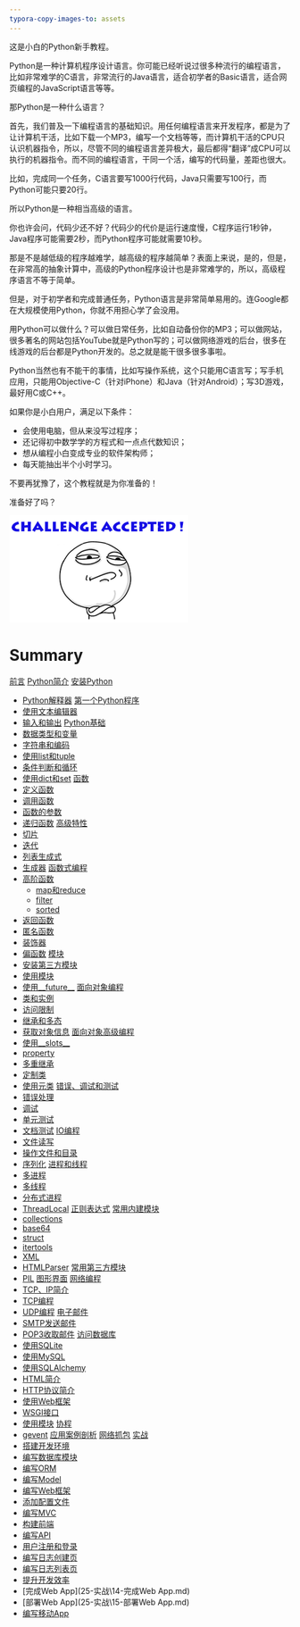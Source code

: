 ```yaml
---
typora-copy-images-to: assets
---
```


这是小白的Python新手教程。

Python是一种计算机程序设计语言。你可能已经听说过很多种流行的编程语言，比如非常难学的C语言，非常流行的Java语言，适合初学者的Basic语言，适合网页编程的JavaScript语言等等。

那Python是一种什么语言？

首先，我们普及一下编程语言的基础知识。用任何编程语言来开发程序，都是为了让计算机干活，比如下载一个MP3，编写一个文档等等，而计算机干活的CPU只认识机器指令，所以，尽管不同的编程语言差异极大，最后都得“翻译”成CPU可以执行的机器指令。而不同的编程语言，干同一个活，编写的代码量，差距也很大。

比如，完成同一个任务，C语言要写1000行代码，Java只需要写100行，而Python可能只要20行。

所以Python是一种相当高级的语言。

你也许会问，代码少还不好？代码少的代价是运行速度慢，C程序运行1秒钟，Java程序可能需要2秒，而Python程序可能就需要10秒。

那是不是越低级的程序越难学，越高级的程序越简单？表面上来说，是的，但是，在非常高的抽象计算中，高级的Python程序设计也是非常难学的，所以，高级程序语言不等于简单。

但是，对于初学者和完成普通任务，Python语言是非常简单易用的。连Google都在大规模使用Python，你就不用担心学了会没用。

用Python可以做什么？可以做日常任务，比如自动备份你的MP3；可以做网站，很多著名的网站包括YouTube就是Python写的；可以做网络游戏的后台，很多在线游戏的后台都是Python开发的。总之就是能干很多很多事啦。

Python当然也有不能干的事情，比如写操作系统，这个只能用C语言写；写手机应用，只能用Objective-C（针对iPhone）和Java（针对Android）；写3D游戏，最好用C或C++。

如果你是小白用户，满足以下条件：

- 会使用电脑，但从来没写过程序；
- 还记得初中数学学的方程式和一点点代数知识；
- 想从编程小白变成专业的软件架构师；
- 每天能抽出半个小时学习。

不要再犹豫了，这个教程就是为你准备的！

准备好了吗？

![challenge-accepted](assets/challenge-accepted.png)

# Summary

[前言](README.md)
[Python简介](1-Python简介\Python简介.md)
[安装Python](2-安装Python\安装Python.md)
  * [Python解释器](2-安装Python\Python解释器.md)
[第一个Python程序](3-第一个Python程序\第一个Python程序.md)
  * [使用文本编辑器](3-第一个Python程序\使用文本编辑器.md)
  * [输入和输出](3-第一个Python程序\输入和输出.md)
[Python基础](4-Python基础\Python基础.md)
  * [数据类型和变量](4-Python基础\数据类型和变量.md)
  * [字符串和编码](4-Python基础\字符串和编码.md)
  * [使用list和tuple](4-Python基础\使用list和tuple.md)
  * [条件判断和循环](4-Python基础\条件判断和循环.md)
  * [使用dict和set](4-Python基础\使用dict和set.md)
[函数](5-函数\函数.md)
  * [定义函数](5-函数\定义函数.md)
  * [调用函数](5-函数\调用函数.md)
  * [函数的参数](5-函数\函数的参数.md)
  * [递归函数](5-函数\递归函数.md)
[高级特性](6-高级特性\高级特性.md)
  * [切片](6-高级特性\切片.md)
  * [迭代](6-高级特性\迭代.md)
  * [列表生成式](6-高级特性\列表生成式.md)
  * [生成器](6-高级特性\生成器.md)
[函数式编程](7-函数式编程\函数式编程.md)
  * [高阶函数](7-函数式编程\高阶函数.md)
    * [map和reduce](7-函数式编程\map和reduce.md)
    * [filter](7-函数式编程\filter.md)
    * [sorted](7-函数式编程\sorted.md)
  * [返回函数](7-函数式编程\返回函数.md)
  * [匿名函数](7-函数式编程\匿名函数.md)
  * [装饰器](7-函数式编程\装饰器.md)
  * [偏函数](7-函数式编程\偏函数.md)
[模块](8-模块\模块.md)
  * [安装第三方模块](8-模块\安装第三方模块.md)
  * [使用模块](8-模块\使用模块.md)
  * [使用__future__](8-模块\使用__future__.md)
[面向对象编程](9-面向对象编程\面向对象编程.md)
  * [类和实例](9-面向对象编程\类和实例.md)
  * [访问限制](9-面向对象编程\访问限制.md)
  * [继承和多态](9-面向对象编程\继承和多态.md)
  * [获取对象信息](9-面向对象编程\获取对象信息.md)
[面向对象高级编程](10-面向对象高级编程\面向对象高级编程.md)
  * [使用__slots__](10-面向对象高级编程\使用__slots__.md)
  * [property](10-面向对象高级编程\使用@property.md)
  * [多重继承](10-面向对象高级编程\多重继承.md)
  * [定制类](10-面向对象高级编程\定制类.md)
  * [使用元类](10-面向对象高级编程\使用元类.md)
[错误、调试和测试](11-错误、调试和测试\错误、调试和测试.md)
  * [错误处理](11-错误、调试和测试\错误处理.md)
  * [调试](11-错误、调试和测试\调试.md)
  * [单元测试](11-错误、调试和测试\单元测试.md)
  * [文档测试](11-错误、调试和测试\文档测试.md)
[IO编程](12-IO编程\IO编程.md)
  * [文件读写](12-IO编程\文件读写.md)
  * [操作文件和目录](12-IO编程\操作文件和目录.md)
  * [序列化](12-IO编程\序列化.md)
[进程和线程](13-进程和线程\进程和线程.md)
  * [多进程](13-进程和线程\多进程.md)
  * [多线程](13-进程和线程\多线程.md)
  * [分布式进程](13-进程和线程\分布式进程.md)
  * [ThreadLocal](13-进程和线程\ThreadLocal.md)
[正则表达式](14-正则表达式\正则表达式.md)
[常用内建模块](15-常用内建模块\常用内建模块.md)
  * [collections](15-常用内建模块\collections.md)
  * [base64](15-常用内建模块\base64.md)
  * [struct](15-常用内建模块\struct.md)
  * [itertools](15-常用内建模块\itertools.md)
  * [XML](15-常用内建模块\XML.md)
  * [HTMLParser](15-常用内建模块\HTMLParser.md)
[常用第三方模块](16-常用第三方模块\常用第三方模块.md)
  * [PIL](16-常用第三方模块\PIL.md)
[图形界面](17-图形界面\图形界面.md)
[网络编程](18-网络编程\网络编程.md)
  * [TCP、IP简介](18-网络编程\TCP、IP简介.md)
  * [TCP编程](18-网络编程\TCP编程.md)
  * [UDP编程](18-网络编程\UDP编程.md)
[电子邮件](19-Email\Email.md)
  * [SMTP发送邮件](19-Email\SMTP发送邮件.md)
  * [POP3收取邮件](19-Email\POP3收取邮件.md)
[访问数据库](20-访问数据库\访问数据库.md)
  * [使用SQLite](20-访问数据库\使用SQLite.md)
  * [使用MySQL](20-访问数据库\使用MySQL.md)
  * [使用SQLAlchemy](20-访问数据库\使用SQLAlchemy.md)
[](21-Web开发\Web开发.md)
  * [HTML简介](21-Web开发\HTML简介.md)
  * [HTTP协议简介](21-Web开发\HTTP协议简介.md)
  * [使用Web框架](21-Web开发\使用Web框架.md)
  * [WSGI接口](21-Web开发\WSGI接口.md)
  * [使用模块](21-Web开发\使用模块.md)
[协程](22-协程\协程.md)
  * [gevent](22-协程\gevent.md)
[应用案例剖析](23-应用案例剖析\应用案例剖析.md)
[网络抓包](24-网络抓包)
[实战](25-实战)
  * [搭建开发环境](25-实战\1-搭建开发环境.md)
  * [编写数据库模块](25-实战\2-编写数据库模块.md)
  * [编写ORM](25-实战\3-编写ORM.md)
  * [编写Model](25-实战\4-编写Model.md)
  * [编写Web框架](25-实战\5-编写Web框架.md)
  * [添加配置文件](25-实战\6-添加配置文件.md)
  * [编写MVC](25-实战\7-编写MVC.md)
  * [构建前端](25-实战\8-构建前端.md)
  * [编写API](25-实战\9-编写API.md)
  * [用户注册和登录](25-实战\10-用户注册和登录.md)
  * [编写日志创建页](25-实战\11-编写日志创建页.md)
  * [编写日志列表页](25-实战\12-编写日志列表页.md)
  * [提升开发效率](25-实战\13-提升开发效率.md)
  * [完成Web App](25-实战\14-完成Web App.md)
  * [部署Web App](25-实战\15-部署Web App.md)
  * [编写移动App](25-实战\16-编写移动App.md)

